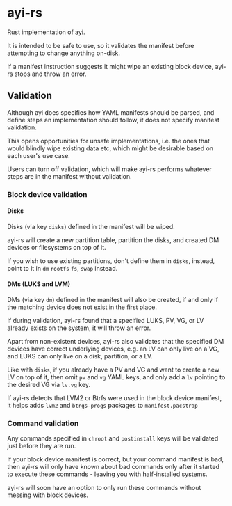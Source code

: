 # ayi-rs

Rust implementation of [ayi](https://github.com/soyart/ayi).

It is intended to be safe to use, so it validates the manifest
before attempting to change anything on-disk.

If a manifest instruction suggests it might wipe an existing
block device, ayi-rs stops and throw an error.

## Validation

Although ayi does specifies how YAML manifests should be parsed,
and define steps an implementation should follow, it does not
specify manifest validation.

This opens opportunities for unsafe implementations, i.e. the
ones that would blindly wipe existing data etc, which might
be desirable based on each user's use case.

Users can turn off validation, which will make ayi-rs performs
whatever steps are in the manifest without validation.

### Block device validation

#### Disks

Disks (via key `disks`) defined in the manifest will be wiped.

ayi-rs will create a new partition table, partition the disks,
and created DM devices or filesystems on top of it.

If you wish to use existing partitions, don't define them in
`disks`, instead, point to it in `dm` `rootfs` `fs`, `swap`
instead.

#### DMs (LUKS and LVM)

DMs (via key `dm`) defined in the manifest will also be created,
if and only if the matching device does not exist in the first place.

If during validation, ayi-rs found that a specified LUKS, PV, VG,
or LV already exists on the system, it will throw an error.

Apart from non-existent devices, ayi-rs also validates that the
specified DM devices have correct underlying devices, e.g.
an LV can only live on a VG, and LUKS can only live on a disk,
partition, or a LV.

Like with `disks`, if you already have a PV and VG and want to
create a new LV on top of it, then omit `pv` and `vg` YAML keys,
and only add a `lv` pointing to the desired VG via `lv.vg` key.

If ayi-rs detects that LVM2 or Btrfs were used in the block device
manifest, it helps adds `lvm2` and `btrgs-progs` packages to
`manifest.pacstrap`

### Command validation

Any commands specified in `chroot` and `postinstall` keys will
be validated just before they are run.

If your block device manifest is correct, but your command manifest
is bad, then ayi-rs will only have known about bad commands only after
it started to execute these commands - leaving you with half-installed
systems.

ayi-rs will soon have an option to only run these commands without
messing with block devices.
